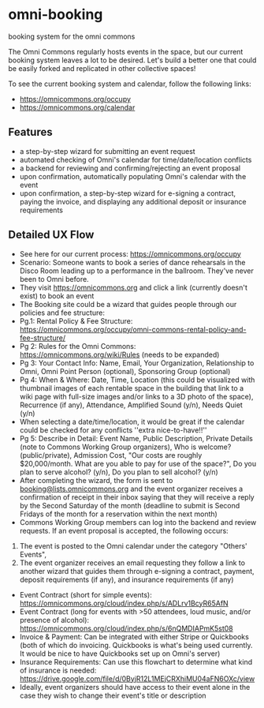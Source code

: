 # omni-booking
booking system for the omni commons

The Omni Commons regularly hosts events in the space, but our current booking system leaves a lot to be desired. Let's build a better one that could be easily forked and replicated in other collective spaces!

To see the current booking system and calendar, follow the following links:
* https://omnicommons.org/occupy
* https://omnicommons.org/calendar

## Features
* a step-by-step wizard for submitting an event request
* automated checking of Omni's calendar for time/date/location conflicts 
* a backend for reviewing and confirming/rejecting an event proposal
* upon confirmation, automatically populating Omni's calendar with the event
* upon confirmation, a step-by-step wizard for e-signing a contract, paying the invoice, and displaying any additional deposit or insurance requirements

## Detailed UX Flow
* See here for our current process: https://omnicommons.org/occupy
* Scenario: Someone wants to book a series of dance rehearsals in the Disco Room leading up to a performance in the ballroom. They've never been to Omni before.
* They visit https://omnicommons.org and click a link (currently doesn't exist) to book an event
* The Booking site could be a wizard that guides people through our policies and fee structure:
* Pg.1: Rental Policy & Fee Structure: https://omnicommons.org/occupy/omni-commons-rental-policy-and-fee-structure/
* Pg 2: Rules for the Omni Commons: https://omnicommons.org/wiki/Rules (needs to be expanded)
* Pg 3: Your Contact Info: Name, Email, Your Organization, Relationship to Omni, Omni Point Person (optional), Sponsoring Group (optional)
* Pg 4: When & Where: Date, Time, Location (this could be visualized with thumbnail images of each rentable space in the building that link to a wiki page with full-size images and/or links to a 3D photo of the space), Recurrence (if any), Attendance, Amplified Sound (y/n), Needs Quiet (y/n)
* When selecting a date/time/location, it would be great if the calendar could be checked for any conflicts ''extra nice-to-have!!''
* Pg 5: Describe in Detail: Event Name, Public Description, Private Details (note to Commons Working Group organizers), Who is welcome? (public/private), Admission Cost, "Our costs are roughly $20,000/month. What are you able to pay for use of the space?", Do you plan to serve alcohol? (y/n), Do you plan to sell alcohol? (y/n)
* After completing the wizard, the form is sent to booking@lists.omnicommons.org and the event organizer receives a confirmation of receipt in their inbox saying that they will receive a reply by the Second Saturday of the month (deadline to submit is Second Fridays of the month for a reservation within the next month)
* Commons Working Group members can log into the backend and review requests. If an event proposal is accepted, the following occurs: 
1. The event is posted to the Omni calendar under the category "Others' Events", 
2. The event organizer receives an email requesting they follow a link to another wizard that guides them through e-signing a contract, payment, deposit requirements (if any), and insurance requirements (if any)
* Event Contract (short for simple events): https://omnicommons.org/cloud/index.php/s/ADLrv1BcyR65AfN
* Event Contract (long for events with >50 attendees, loud music, and/or presence of alcohol): https://omnicommons.org/cloud/index.php/s/6nQMDIAPmK5st08
* Invoice & Payment: Can be integrated with either Stripe or Quickbooks (both of which do invoicing. Quickbooks is what's being used currently. It would be nice to have Quickbooks set up on Omni's server)
* Insurance Requirements: Can use this flowchart to determine what kind of insurance is needed: https://drive.google.com/file/d/0ByjR12L1MEjCRXhiMU04aFN6OXc/view
* Ideally, event organizers should have access to their event alone in the case they wish to change their event's title or description
